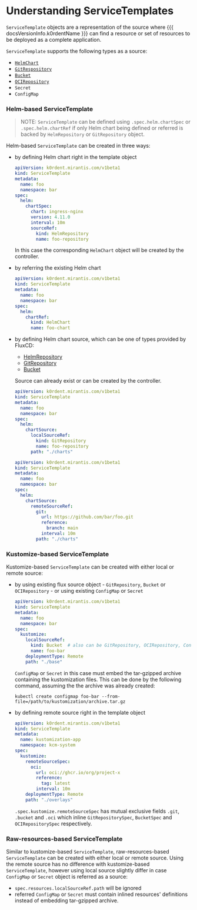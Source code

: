 # Understanding ServiceTemplates

`ServiceTemplate` objects are a representation of the source where {{{ docsVersionInfo.k0rdentName }}} can find a resource or set of resources to
be deployed as a complete application.

`ServiceTemplate` supports the following types as a source:

- [`HelmChart`](https://fluxcd.io/flux/components/source/helmcharts/)
- [`GitRespository`](https://fluxcd.io/flux/components/source/gitrepositories/)
- [`Bucket`](https://fluxcd.io/flux/components/source/buckets/)
- [`OCIRepository`](https://fluxcd.io/flux/components/source/ocirepositories/)
- `Secret`
- `ConfigMap`

### Helm-based ServiceTemplate

> NOTE:
> `ServiceTemplate` can be defined using `.spec.helm.chartSpec` or `.spec.helm.chartRef` if only Helm chart being defined or referred is backed by `HelmRepository` or `GitRepository` object.

Helm-based `ServiceTemplate` can be created in three ways:

- by defining Helm chart right in the template object

  ```yaml
  apiVersion: k0rdent.mirantis.com/v1beta1
  kind: ServiceTemplate
  metadata:
    name: foo
    namespace: bar
  spec:
    helm:
      chartSpec:
        chart: ingress-nginx
        version: 4.11.0
        interval: 10m
        sourceRef:
          kind: HelmRepository
          name: foo-repository
  ```

  In this case the corresponding `HelmChart` object will be created by the controller.

- by referring the existing Helm chart

  ```yaml
  apiVersion: k0rdent.mirantis.com/v1beta1
  kind: ServiceTemplate
  metadata:
    name: foo
    namespace: bar
  spec:
    helm:
      chartRef:
        kind: HelmChart
        name: foo-chart
  ```

- by defining Helm chart source, which can be one of types provided by FluxCD:

  - [HelmRepository](https://fluxcd.io/flux/components/source/helmrepositories/)
  - [GitRepository](https://fluxcd.io/flux/components/source/gitrepositories/)
  - [Bucket](https://fluxcd.io/flux/components/source/buckets/)

  Source can already exist or can be created by the controller.

  ```yaml
  apiVersion: k0rdent.mirantis.com/v1beta1
  kind: ServiceTemplate
  metadata:
    name: foo
    namespace: bar
  spec:
    helm:
      chartSource:
        localSourceRef:
          kind: GitRepository
          name: foo-repository
        path: "./charts"
  ```

  ```yaml
  apiVersion: k0rdent.mirantis.com/v1beta1
  kind: ServiceTemplate
  metadata:
    name: foo
    namespace: bar
  spec:
    helm:
      chartSource:
        remoteSourceRef:
          git:
            url: https://github.com/bar/foo.git
            reference:
              branch: main
            interval: 10m
          path: "./charts"
  ```

### Kustomize-based ServiceTemplate

Kustomize-based `ServiceTemplate` can be created with either local or remote source:

- by using existing flux source object - `GitRepository`, `Bucket` or `OCIRepository` - or using existing `ConfigMap` or `Secret`

  ```yaml
  apiVersion: k0rdent.mirantis.com/v1beta1
  kind: ServiceTemplate
  metadata:
    name: foo
    namespace: bar
  spec:
    kustomize:
      localSourceRef:
        kind: Bucket  # also can be GitRepository, OCIRepository, ConfigMap or Secret
        name: foo-bar
      deploymentType: Remote
      path: "./base"
  ```

  `ConfigMap` or `Secret` in this case must embed the tar-gzipped archive containing the kustomization files. This can be done by the following command, assuming the the archive was already created:

  ```shell
  kubectl create configmap foo-bar --from-file=/path/to/kustomization/archive.tar.gz
  ```

- by defining remote source right in the template object

  ```yaml
  apiVersion: k0rdent.mirantis.com/v1beta1
  kind: ServiceTemplate
  metadata:
    name: kustomization-app
    namespace: kcm-system
  spec:
    kustomize:
      remoteSourceSpec:
        oci:
          url: oci://ghcr.io/org/project-x
          reference:
            tag: latest
          interval: 10m
      deploymentType: Remote
      path: "./overlays"
  ```

  `.spec.kustomize.remoteSourceSpec` has mutual exclusive fields `.git`, `.bucket` and `.oci` which inline `GitRepositorySpec`, `BucketSpec` and `OCIRepositorySpec` respectively.

### Raw-resources-based ServiceTemplate

Similar to kustomize-based `ServiceTemplate`, raw-resources-based `ServiceTemplate` can be created with either local or remote source. Using the remote source has no difference with
kustomize-based `ServiceTemplate`, however using local source slightly differ in case `ConfigMap` or `Secret` object is referred as a source:

- `spec.resources.localSourceRef.path` will be ignored
- referred `ConfigMap` or `Secret` must contain inlined resources' definitions instead of embedding tar-gzipped archive.
